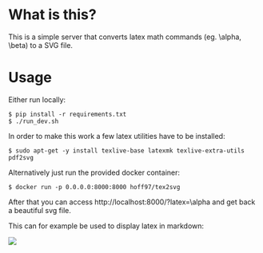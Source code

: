 # What is this?

This is a simple server that converts latex math commands (eg. \alpha, \beta)
to a SVG file.

# Usage

Either run locally:
```
$ pip install -r requirements.txt
$ ./run_dev.sh
```
In order to make this work a few latex utilities have to be installed:
```
$ sudo apt-get -y install texlive-base latexmk texlive-extra-utils pdf2svg
```

Alternatively just run the provided docker container:
```
$ docker run -p 0.0.0.0:8000:8000 hoff97/tex2svg
```

After that you can access http://localhost:8000/?latex=\alpha and get back a
beautiful svg file.

This can for example be used to display latex in markdown:

![](https://detext.haskai.de/tex2svg/?latexB64=KFxhbHBoYSArIFxiZXRhKV4y&scale=3)
